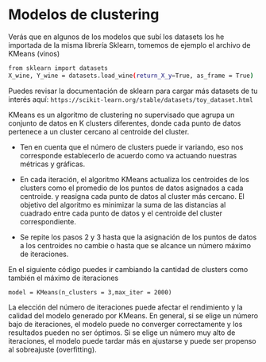 # Modelos de clustering

Verás que en algunos de los modelos que subí los datasets los he importada de la misma librería Sklearn, tomemos de ejemplo el archivo de KMeans (vinos)

```sh
from sklearn import datasets
X_wine, Y_wine = datasets.load_wine(return_X_y=True, as_frame = True)
```
Puedes revisar la documentación de sklearn para cargar más datasets de tu interés aquí: `https://scikit-learn.org/stable/datasets/toy_dataset.html`

KMeans es un algoritmo de clustering no supervisado que agrupa un conjunto de datos en K clusters diferentes, donde cada punto de datos pertenece a un cluster cercano al centroide del cluster.

* Ten en cuenta que el número de clusters puede ir variando, eso nos corresponde establecerlo de acuerdo como va actuando nuestras métricas y gráficas.

* En cada iteración, el algoritmo KMeans actualiza los centroides de los clusters como el promedio de los puntos de datos asignados a cada centroide. y reasigna cada punto de datos al cluster más cercano. El objetivo del algoritmo es minimizar la suma de las distancias al cuadrado entre cada punto de datos y el centroide del cluster correspondiente.

* Se repite los pasos 2 y 3 hasta que la asignación de los puntos de datos a los centroides no cambie o hasta que se alcance un número máximo de iteraciones.

En el siguiente código puedes ir cambiando la cantidad de clusters como también el máximo de iteraciones

`model = KMeans(n_clusters = 3,max_iter = 2000)`

La elección del número de iteraciones puede afectar el rendimiento y la calidad del modelo generado por KMeans. En general, si se elige un número bajo de iteraciones, el modelo puede no converger correctamente y los resultados pueden no ser óptimos. Si se elige un número muy alto de iteraciones, el modelo puede tardar más en ajustarse y puede ser propenso al sobreajuste (overfitting). 

